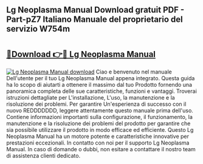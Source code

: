 ## Lg Neoplasma Manual Download gratuit PDF - Part-pZ7 Italiano Manuale del proprietario del servizio W754m

# <h2><a href="http://dffl3b5.blite.top/?on=Lg+Neoplasma+Manual">🔗Download 👉🔴 Lg Neoplasma Manual</a></h2>

[![Lg Neoplasma Manual download](https://i.imgur.com/lujVjoI.png)](http://dffl3b5.blite.top/?on=Lg+Neoplasma+Manual)
Ciao e benvenuto nel manuale Dell'utente per il tuo Lg Neoplasma Manual appena integrato. Questa guida ha lo scopo di aiutarti a ottenere il massimo dal tuo Prodotto fornendo una panoramica completa delle sue caratteristiche, funzioni e vantaggi. Troverai istruzioni dettagliate per L'installazione, L'uso, la manutenzione e la risoluzione dei problemi. Per garantire Un'esperienza di successo con il nuovo REDDDDDDD, leggere attentamente questo manuale prima dell'uso. Contiene informazioni importanti sulla configurazione, il funzionamento, la manutenzione e la risoluzione dei problemi del prodotto per garantire che sia possibile utilizzare il prodotto in modo efficace ed efficiente. Questo Lg Neoplasma Manual ha un motore potente e caratteristiche innovative per prestazioni eccezionali. In contatto con noi per il supporto Lg Neoplasma Manual. In caso di domande o dubbi, non esitare a contattare il nostro team di assistenza clienti dedicato.
